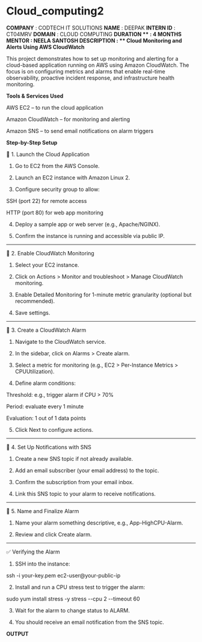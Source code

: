 # Cloud_computing2
**COMPANY**      : CODTECH IT SOLUTIONS
**NAME**         : DEEPAK 
**INTERN ID**    : CT04MRV
**DOMAIN**       : CLOUD COMPUTING 
**DURATION **    : 4 MONTHS 
**MENTOR**       : NEELA SANTOSH 
**DESCRIPTION**  :
**
Cloud Monitoring and Alerts Using AWS CloudWatch**

This project demonstrates how to set up monitoring and alerting for a cloud-based application running on AWS using Amazon CloudWatch. The focus is on configuring metrics and alarms that enable real-time observability, proactive incident response, and infrastructure health monitoring.

**Tools & Services Used**

AWS EC2 – to run the cloud application

Amazon CloudWatch – for monitoring and alerting

Amazon SNS – to send email notifications on alarm triggers

**Step-by-Step Setup**

🔹 1. Launch the Cloud Application

1. Go to EC2 from the AWS Console.


2. Launch an EC2 instance with Amazon Linux 2.


3. Configure security group to allow:

SSH (port 22) for remote access

HTTP (port 80) for web app monitoring



4. Deploy a sample app or web server (e.g., Apache/NGINX).


5. Confirm the instance is running and accessible via public IP.




---

🔹 2. Enable CloudWatch Monitoring

1. Select your EC2 instance.


2. Click on Actions > Monitor and troubleshoot > Manage CloudWatch monitoring.


3. Enable Detailed Monitoring for 1-minute metric granularity (optional but recommended).


4. Save settings.




---

🔹 3. Create a CloudWatch Alarm

1. Navigate to the CloudWatch service.


2. In the sidebar, click on Alarms > Create alarm.


3. Select a metric for monitoring (e.g., EC2 > Per-Instance Metrics > CPUUtilization).


4. Define alarm conditions:

Threshold: e.g., trigger alarm if CPU > 70%

Period: evaluate every 1 minute

Evaluation: 1 out of 1 data points



5. Click Next to configure actions.




---

🔹 4. Set Up Notifications with SNS

1. Create a new SNS topic if not already available.


2. Add an email subscriber (your email address) to the topic.


3. Confirm the subscription from your email inbox.


4. Link this SNS topic to your alarm to receive notifications.




---

🔹 5. Name and Finalize Alarm

1. Name your alarm something descriptive, e.g., App-HighCPU-Alarm.


2. Review and click Create alarm.




---

✅ Verifying the Alarm

1. SSH into the instance:

ssh -i your-key.pem ec2-user@your-public-ip


2. Install and run a CPU stress test to trigger the alarm:

sudo yum install stress -y
stress --cpu 2 --timeout 60


3. Wait for the alarm to change status to ALARM.


4. You should receive an email notification from the SNS topic.

**OUTPUT**
